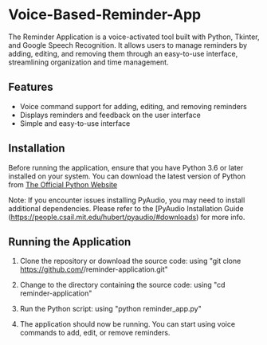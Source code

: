 # Voice-Based-Reminder-App

The Reminder Application is a voice-activated tool built with Python, Tkinter, and Google Speech Recognition. It allows users to manage reminders by adding, editing, and removing them through an easy-to-use interface, streamlining organization and time management.

## Features
* Voice command support for adding, editing, and removing reminders
* Displays reminders and feedback on the user interface
* Simple and easy-to-use interface

## Installation

Before running the application, ensure that you have Python 3.6 or later installed on your system. You can download the latest version of Python from [The Official Python Website](https://www.python.org/downloads/)

Note: If you encounter issues installing PyAudio, you may need to install additional dependencies. Please refer to the [PyAudio Installation Guide (https://people.csail.mit.edu/hubert/pyaudio/#downloads) for more info.

## Running the Application
 1. Clone the repository or download the source code:
    using "git clone https://github.com/<yourusername>/reminder-application.git"
  
 2. Change to the directory containing the source code:
    using "cd reminder-application"
  
 3. Run the Python script:
    using "python reminder_app.py"
  
 4. The application should now be running. You can start using voice commands to add, edit, or remove reminders.
 
